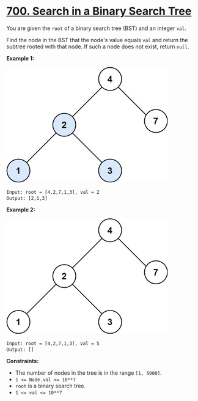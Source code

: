 # [700. Search in a Binary Search Tree](https://leetcode.com/problems/search-in-a-binary-search-tree/)

You are given the `root` of a binary search tree (BST) and an integer `val`.

Find the node in the BST that the node's value equals `val` and return the subtree rooted with that node. If such a node does not exist, return `null`.

**Example 1:**

![tree1.jpg](tree1.jpg)

    Input: root = [4,2,7,1,3], val = 2
    Output: [2,1,3]

**Example 2:**

![tree2.jpg](tree2.jpg)

    Input: root = [4,2,7,1,3], val = 5
    Output: []

**Constraints:**

- The number of nodes in the tree is in the range `[1, 5000]`.
- `1 <= Node.val <= 10**7`
- `root` is a binary search tree.
- `1 <= val <= 10**7`

